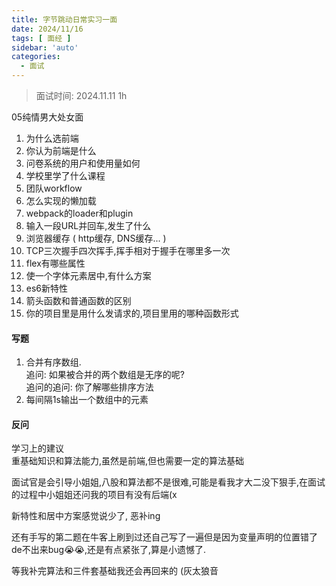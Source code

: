 ```yaml
---
title: 字节跳动日常实习一面
date: 2024/11/16
tags: [ 面经 ]
sidebar: 'auto'
categories:
  - 面试
---
```

> 面试时间: 2024.11.11 1h

05纯情男大处女面  

1. 为什么选前端
2. 你认为前端是什么
3. 问卷系统的用户和使用量如何
4. 学校里学了什么课程
5. 团队workflow
6. 怎么实现的懒加载
7. webpack的loader和plugin
8. 输入一段URL并回车,发生了什么
9. 浏览器缓存 ( http缓存, DNS缓存... )
10. TCP三次握手四次挥手,挥手相对于握手在哪里多一次
11. flex有哪些属性
12. 使一个字体元素居中,有什么方案
13. es6新特性 
14. 箭头函数和普通函数的区别
15. 你的项目里是用什么发请求的,项目里用的哪种函数形式

#### 写题
1. 合并有序数组.  
追问: 如果被合并的两个数组是无序的呢?   
追问的追问: 你了解哪些排序方法
2. 每间隔1s输出一个数组中的元素

#### 反问  

学习上的建议  
重基础知识和算法能力,虽然是前端,但也需要一定的算法基础

面试官是会引导小姐姐,八股和算法都不是很难,可能是看我才大二没下狠手,在面试的过程中小姐姐还问我的项目有没有后端(x  

新特性和居中方案感觉说少了, 恶补ing  

还有手写的第二题在牛客上刷到过还自己写了一遍但是因为变量声明的位置错了de不出来bug😭😭,还是有点紧张了,算是小遗憾了.  

等我补完算法和三件套基础我还会再回来的 (灰太狼音